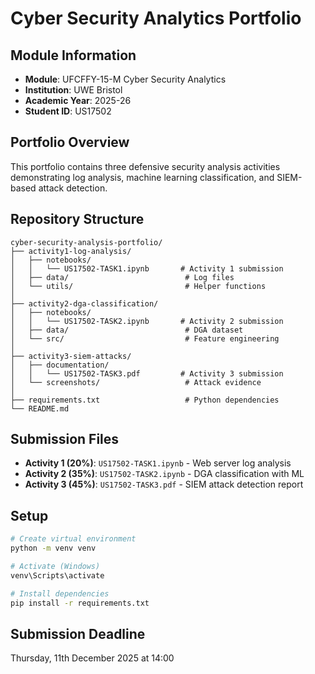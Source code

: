 # Cyber Security Analytics Portfolio

## Module Information
- **Module**: UFCFFY-15-M Cyber Security Analytics
- **Institution**: UWE Bristol
- **Academic Year**: 2025-26
- **Student ID**: US17502

## Portfolio Overview
This portfolio contains three defensive security analysis activities demonstrating log analysis, machine learning classification, and SIEM-based attack detection.

## Repository Structure
```
cyber-security-analysis-portfolio/
├── activity1-log-analysis/
│   ├── notebooks/
│   │   └── US17502-TASK1.ipynb       # Activity 1 submission
│   ├── data/                          # Log files
│   └── utils/                         # Helper functions
│
├── activity2-dga-classification/
│   ├── notebooks/
│   │   └── US17502-TASK2.ipynb       # Activity 2 submission
│   ├── data/                          # DGA dataset
│   └── src/                           # Feature engineering
│
├── activity3-siem-attacks/
│   ├── documentation/
│   │   └── US17502-TASK3.pdf         # Activity 3 submission
│   └── screenshots/                   # Attack evidence
│
├── requirements.txt                   # Python dependencies
└── README.md
```

## Submission Files
- **Activity 1 (20%)**: `US17502-TASK1.ipynb` - Web server log analysis
- **Activity 2 (35%)**: `US17502-TASK2.ipynb` - DGA classification with ML
- **Activity 3 (45%)**: `US17502-TASK3.pdf` - SIEM attack detection report

## Setup
```bash
# Create virtual environment
python -m venv venv

# Activate (Windows)
venv\Scripts\activate

# Install dependencies
pip install -r requirements.txt
```

## Submission Deadline
Thursday, 11th December 2025 at 14:00